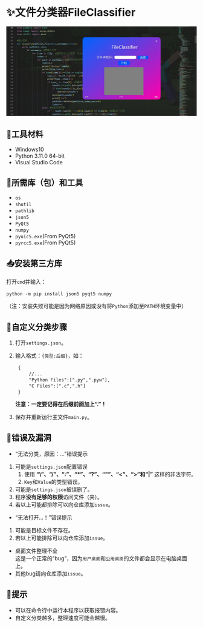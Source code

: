 # ✨文件分类器FileClassifier  

![image](show.jpg)  

## 👀工具材料
 - Windows10  
 - Python 3.11.0 64-bit  
 - Visual Studio Code
  
## 👏所需库（包）和工具  
- `os`  
- `shutil`
- `pathlib`
- `json5`  
- `PyQt5`  
- `numpy`
- `pyuic5.exe`(From PyQt5)  
- `pyrcc5.exe`(From PyQt5)  
  
## 📥安装第三方库  
打开`cmd`并输入：  
```shell  
python -m pip install json5 pyqt5 numpy
```  
（注：安装失败可能是因为网络原因或没有将`Python`添加至`PATH`环境变量中）  

## 🎨自定义分类步骤  
1. 打开`settings.json`。  
2. 输入格式：`{类型:后缀}`，如：  
   ```json5  
    {
        //...
        "Python Files":[".py",".pyw"],
        "C Files":[".c",".h"]
    }
    ```  

    **注意：一定要记得在后缀前面加上“.”！**
3. 保存并重新运行主文件`main.py`。

## 💖错误及漏洞
- “无法分类，原因：...”错误提示
1. 可能是`settings.json`配置错误
   1. 使用 **“\\”、“/”、“:”、“*”、“?”、“"”、“<"、“>”和“|”** 这样的非法字符。
   2. `Key`和`Value`的类型错误。
2. 可能是`settings.json`被误删了。
3. 程序**没有足够的权限**访问文件（夹）。
4. 若以上可能都排除可以向仓库添加`issue`。
- “无法打开...！”错误提示
1. 可能是目标文件不存在。
2. 若以上可能排除可以向仓库添加`issue`。
- 桌面文件整理不全  
  这是一个正常的“bug”，因为`用户桌面`和`公用桌面`的文件都会显示在电脑桌面上。
- 其他bug请向仓库添加`issue`。

## 📢提示
- 可以在命令行中运行本程序以获取报错内容。
- 自定义分类越多，整理速度可能会越慢。
